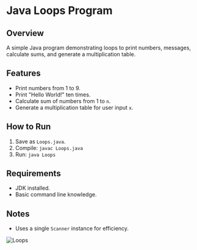 # Java Loops Program

## Overview
A simple Java program demonstrating loops to print numbers, messages, calculate sums, and generate a multiplication table.

## Features
- Print numbers from 1 to 9.
- Print "Hello World!" ten times.
- Calculate sum of numbers from 1 to `n`.
- Generate a multiplication table for user input `x`.


## How to Run
1. Save as `Loops.java`.
2. Compile: `javac Loops.java`
3. Run: `java Loops`

## Requirements
- JDK installed.
- Basic command line knowledge.

## Notes
- Uses a single `Scanner` instance for efficiency.


![Loops](https://github.com/user-attachments/assets/a238a217-831b-4172-b81d-59d2b4768dcb)
